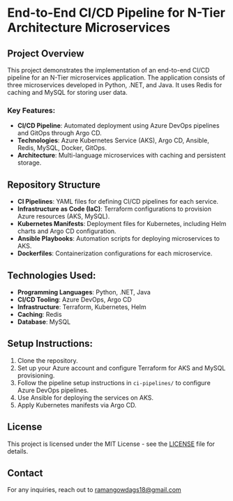 # End-to-End CI/CD Pipeline for N-Tier Architecture Microservices

## Project Overview
This project demonstrates the implementation of an end-to-end CI/CD pipeline for an N-Tier microservices application. The application consists of three microservices developed in Python, .NET, and Java. It uses Redis for caching and MySQL for storing user data.

### Key Features:
- **CI/CD Pipeline**: Automated deployment using Azure DevOps pipelines and GitOps through Argo CD.
- **Technologies**: Azure Kubernetes Service (AKS), Argo CD, Ansible, Redis, MySQL, Docker, GitOps.
- **Architecture**: Multi-language microservices with caching and persistent storage.

## Repository Structure
- **CI Pipelines**: YAML files for defining CI/CD pipelines for each service.
- **Infrastructure as Code (IaC)**: Terraform configurations to provision Azure resources (AKS, MySQL).
- **Kubernetes Manifests**: Deployment files for Kubernetes, including Helm charts and Argo CD configuration.
- **Ansible Playbooks**: Automation scripts for deploying microservices to AKS.
- **Dockerfiles**: Containerization configurations for each microservice.

## Technologies Used:
- **Programming Languages**: Python, .NET, Java
- **CI/CD Tooling**: Azure DevOps, Argo CD
- **Infrastructure**: Terraform, Kubernetes, Helm
- **Caching**: Redis
- **Database**: MySQL

## Setup Instructions:
1. Clone the repository.
2. Set up your Azure account and configure Terraform for AKS and MySQL provisioning.
3. Follow the pipeline setup instructions in `ci-pipelines/` to configure Azure DevOps pipelines.
4. Use Ansible for deploying the services on AKS.
5. Apply Kubernetes manifests via Argo CD.

## License
This project is licensed under the MIT License - see the [LICENSE](LICENSE) file for details.

## Contact
For any inquiries, reach out to ramangowdags18@gmail.com
